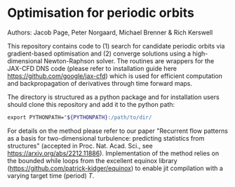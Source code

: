 # Optimisation for periodic orbits

Authors: Jacob Page, Peter Norgaard, Michael Brenner & Rich Kerswell

This repository contains code to (1) search for candidate periodic orbits via gradient-based optimisation and (2) converge solutions using a high-dimensional Newton-Raphson solver. The routines are wrappers for the JAX-CFD DNS code (please refer to installation guide here https://github.com/google/jax-cfd) which is used for efficient computation and backpropagation of derivatives through time forward maps. 

The directory is structured as a python package and for installation users should clone this repository and add it to the python path: 

```bash
export PYTHONPATH="${PYTHONPATH}:/path/to/dir/
``` 

For details on the method please refer to our paper "Recurrent flow patterns as a basis for two-dimensional turbulence: predicting statistics from structures" (accepted in Proc. Nat. Acad. Sci., see https://arxiv.org/abs/2212.11886).
Implementation of the method relies on the bounded while loops from the excellent equinox library (https://github.com/patrick-kidger/equinox) to enable jit compilation with a varying target time (period) $T$. 
